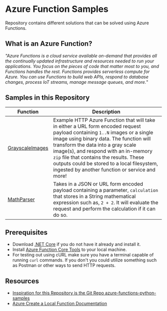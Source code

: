 # Azure Function Samples
Repository contains different solutions that can be solved using Azure Functions.

## What is an Azure Function?
_"Azure Functions is a cloud service available on-demand that provides all the continually updated infrastructure and resources needed to run your applications. You focus on the pieces of code that matter most to you, and Functions handles the rest. Functions provides serverless compute for Azure. You can use Functions to build web APIs, respond to database changes, process IoT streams, manage message queues, and more._"

## Samples in this Repository
| Function | Description |
|----------|-------------|
| [GrayscaleImages](GrayscaleImages) | Example HTTP Azure Function that will take in either a URL form encoded request payload containing `1..N` images or a single image using binary data. The function will transform the data into a gray scale image(s), and respond with an in-memory `zip` file that contains the results. These outputs could be stored to a local filesystem, ingested by another function or service and more! |
| [MathParser](MathParser) | Takes in a JSON or URL form encoded payload containing a parameter, `calculation` that stores in a String mathematical expression such as, `2 + 2`. It will evaluate the request and perform the calculation if it can do so. |

## Prerequisites
- Download [.NET Core](https://dotnet.microsoft.com/download) if you do not have it already and install it.
- Install [Azure Function Core Tools](https://docs.microsoft.com/en-us/azure/azure-functions/functions-run-local?tabs=macos%2Ccsharp%2Cbash#v2) to your local machine.
- For testing out using cURL make sure you have a terminal capable of running `curl` commands. If you don't you could utilize something such as Postman or other ways to send HTTP requests.

## Resources
- [Inspiration for this Repository is the Git Repo azure-functions-python-samples](https://github.com/yokawasa/azure-functions-python-samples/blob/master/README.md)
- [Azure Create a Local Function Documentation](https://docs.microsoft.com/en-us/azure/azure-functions/create-first-function-cli-python?tabs=azure-cli%2Cbash%2Cbrowser#create-a-local-function-project)
